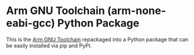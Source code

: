 # Arm GNU Toolchain (arm-none-eabi-gcc) Python Package

This is the [Arm GNU Toolchain](https://developer.arm.com/downloads/-/arm-gnu-toolchain-downloads)
repackaged into a Python package that can be easily installed via pip and PyPI.
